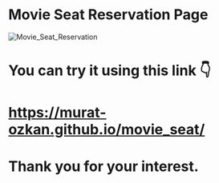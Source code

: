 # Movie Seat Reservation Page

![Movie_Seat_Reservation](https://user-images.githubusercontent.com/57629518/216787863-4b964463-09c0-4766-b478-d8c8007c67b1.gif)

# You can try it using this link 👇
# https://murat-ozkan.github.io/movie_seat/
# Thank you for your interest.
